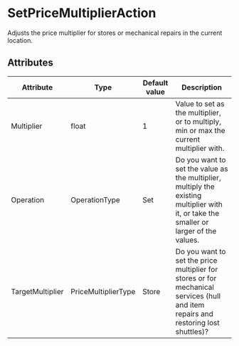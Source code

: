 # SetPriceMultiplierAction

Adjusts the price multiplier for stores or mechanical repairs in the current location.

## Attributes

| Attribute        | Type                | Default value | Description                                                                                                                            |
|------------------|---------------------|---------------|----------------------------------------------------------------------------------------------------------------------------------------|
| Multiplier       | float               | 1             | Value to set as the multiplier, or to multiply, min or max the current multiplier with.                                                |
| Operation        | OperationType       | Set           | Do you want to set the value as the multiplier, multiply the existing multiplier with it, or take the smaller or larger of the values. |
| TargetMultiplier | PriceMultiplierType | Store         | Do you want to set the price multiplier for stores or for mechanical services (hull and item repairs and restoring lost shuttles)?     |



